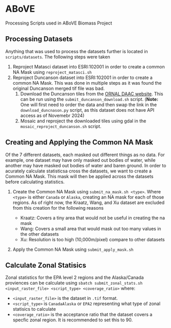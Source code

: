 # ABoVE
Processing Scripts used in ABoVE Biomass Project

## Processing Datasets
Anything that was used to process the datasets further is located in `scripts/datasets`. The following steps were taken
1. Reproject Matasci dataset into ESRI:102001 in order to create a common NA Mask using `reproject_matasci.sh`
2. Reproject Duncanson dataset into ESRI:102001 in order to create a common NA Mask. This was done in multiple steps as it was found the original Duncanson merged tif file was bad.
    1. Download the Duncanson tiles from the [ORNAL DAAC website](https://daac.ornl.gov/ABOVE/guides/Boreal_AGB_Density_ICESat2.html). This can be run using the `submit_duncanson_download.sh` script. (**Note:** One will first need to order the data and then swap the link in the `download_duncnason.py` script, as this dataset does not have API access as of Novemebr 2024)
    2. Mosaic and reproject the downloaded tiles using gdal in the `mosaic_reproject_duncanson.sh` script.

## Creating and Applying the Common NA Mask
Of the 7 different datasets, each masked out different things as no data. For example, one dataset may have only masked out bodies of water, while another may have masked out bodies of water and baren ground. In order to acurately calculate statisticsa cross the datasets, we want to create a Common NA Mask. This mask will then be applied across the datasets before calculating statistics.
1. Create the Common NA Mask using `submit_na_mask.sh <type>`. Where `<type>` is either `Canada` or `Alaska`, creating an NA mask for each of those regions. As of right now, the Kraatz, Wang, and Xu dataset are excluded from this creation for the following reasons
   
    - Kraatz: Covers a tiny area that would not be useful in creating the na mask
    - Wang: Covers a small area that would mask out too many values in the other datasets
    - Xu: Resolution is too high (10,000m/pixel) compare to other datasets
3. Apply the Common NA Mask using `submit_apply_mask.sh`

## Calculate Zonal Statisics
Zonal statistics for the EPA level 2 regions and the Alaska/Canada proviences can be calculate using `sbatch submit_zonal_stats.sh <input_raster_file> <script_type> <coverage_ratio>` where:

- `<input_raster_file>` is the dataset in `.tif` format.
- `<script_type>` is `CanadaAlaska` or `EPA2` representing what type of zonal statisics to calculate
 - `<coverage_ratio>` is the acceptance ratio that the dataset covers a specfic zonal region. It is recommended to set this to 90.


